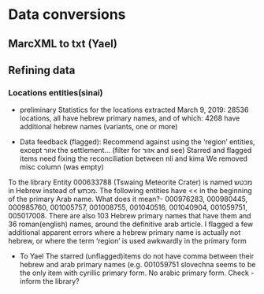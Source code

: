 # Data conversions
## MarcXML to txt (Yael)
## Refining data
### Locations entities(sinai)
- preliminary Statistics for the locations extracted March 9, 2019:
28536 locations, all have hebrew primary names, and of which:
4268 have additional hebrew names (variants, one or more)


- Data feedback (flagged):
Recommend against using the ‘region’ entities, except אזור the settlement… (filter for אזור and see)
Starred and flagged items need fixing the reconciliation between nli and kima
We removed misc column (was empty)

To the library
Entity 000633788 (Tswaing Meteorite Crater) is named מכטש in Hebrew instead of מכתש.
The following entities have << in the beginning of the primary Arab name. What does it mean?-
000976283, 000980445, 000985760, 001005757, 001008755, 001040516, 001040904, 001059751, 005017008. There are also 103 Hebrew primary names that have them and 36 roman(english) names, around the definitive arab article. 
I flagged a few additional apparent errors where a hebrew primary name is actually not hebrew, or where the term ‘region’ is used awkwardly in the primary form

- To Yael
The starred (unflagged)items do not have comma between their hebrew and arab primary names (e.g.
001059751 slovechna seems to be the only item with cyrillic primary form. No arabic primary form. Check - inform the library?



